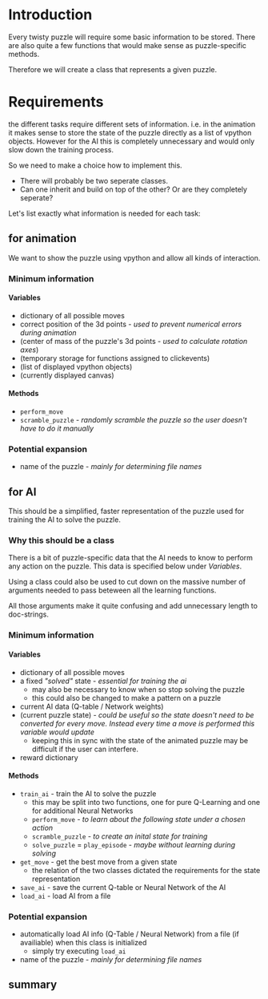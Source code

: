 # Introduction
Every twisty puzzle will require some basic information to be stored.
There are also quite a few functions that would make sense as puzzle-specific methods.

Therefore we will create a class that represents a given puzzle.

# Requirements
the different tasks require different sets of information.
i.e. in the animation it makes sense to store the state of the puzzle directly as a list of vpython objects. However for the AI this is completely unnecessary and would only slow down the training process.

So we need to make a choice how to implement this.
- There will probably be two seperate classes.
- Can one inherit and build on top of the other? Or are they completely seperate?

Let's list exactly what information is needed for each task:

## for animation
We want to show the puzzle using vpython and allow all kinds of interaction.
### Minimum information
#### Variables
  - dictionary of all possible moves
  - correct position of the 3d points - _used to prevent numerical errors during animation_
  - (center of mass of the puzzle's 3d points - _used to calculate rotation axes_)
  - (temporary storage for functions assigned to clickevents)
  - (list of displayed vpython objects)
  - (currently displayed canvas)

#### Methods
  - `perform_move`
  - `scramble_puzzle` - _randomly scramble the puzzle so the user doesn't have to do it manually_
### Potential expansion
  - name of the puzzle - _mainly for determining file names_

## for AI
This should be a simplified, faster representation of the puzzle used for training the AI to solve the puzzle.
### Why this should be a class
There is a bit of puzzle-specific data that the AI needs to know to perform any action on the puzzle. This data is specified below under _Variables_.

Using a class could also be used to cut down on the massive number of arguments needed to pass beteween all the learning functions.

All those arguments make it quite confusing and add unnecessary length to doc-strings.
### Minimum information
#### Variables
  - dictionary of all possible moves
  - a fixed _"solved"_ state - _essential for training the ai_
    - may also be necessary to know when so stop solving the puzzle
    - this could also be changed to make a pattern on a puzzle
  - current AI data (Q-table / Network weights)
  - (current puzzle state) - _could be useful so the state doesn't need to be converted for every move. Instead every time a move is performed this variable would update_
    - keeping this in sync with the state of the animated puzzle may be difficult if the user can interfere.
  - reward dictionary
#### Methods
  - `train_ai` - train the AI to solve the puzzle
    - this may be split into two functions, one for pure Q-Learning and one for additional Neural Networks
    - `perform_move` - _to learn about the following state under a chosen action_
    - `scramble_puzzle` - _to create an inital state for training_
    - `solve_puzzle` = `play_episode` - _maybe without learning during solving_
  - `get_move` - get the best move from a given state
    - the relation of the two classes dictated the requirements for the state representation
  - `save_ai` - save the current Q-table or Neural Network of the AI
  - `load_ai` - load AI from a file

### Potential expansion
  - automatically load AI info (Q-Table / Neural Network) from a file (if availiable) when this class is initialized
    - simply try executing `load_ai`
  - name of the puzzle - _mainly for determining file names_

## summary